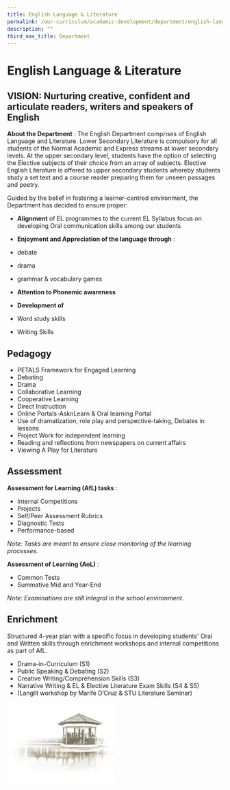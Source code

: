 ```yaml
---
title: English Language & Literature
permalink: /our-curriculum/academic-development/department/english-language-n-literature
description: ""
third_nav_title: Department
---
```

# **English Language & Literature**


## VISION: Nurturing creative, confident and articulate readers, writers and speakers of English

**About the Department** : The English Department comprises of English Language and Literature. Lower Secondary Literature is compulsory for all students of the Normal Academic and Express streams at lower secondary levels. At the upper secondary level, students have the option of selecting the Elective subjects of their choice from an array of subjects. Elective English Literature is offered to upper secondary students whereby students study a set text and a course reader preparing them for unseen passages and poetry.

  

Guided by the belief in fostering a learner-centred environment, the Department has decided to ensure proper:

*   **Alignment** of EL programmes to the current EL Syllabus focus on developing Oral communication skills among our students
*   **Enjoyment and Appreciation of the language through** :

*   debate
*   drama
*   grammar & vocabulary games

*   **Attention to Phonemic awareness**
*   **Development of**

*   Word study skills
*   Writing Skills

## Pedagogy

*   PETALS Framework for Engaged Learning
*   Debating
*   Drama
*   Collaborative Learning
*   Cooperative Learning
*   Direct Instruction
*   Online Portals-AsknLearn & Oral learning Portal
*   Use of dramatization, role play and perspective-taking, Debates in lessons
*   Project Work for independent learning
*   Reading and reflections from newspapers on current affairs
*   Viewing A Play for Literature

## Assessment

**Assessment for Learning (AfL) tasks** :

*   Internal Competitions
*   Projects
*   Self/Peer Assessment Rubrics
*   Diagnostic Tests
*   Performance-based

  

_Note: Tasks are meant to ensure close monitoring of the learning processes._

**Assessment of Learning (AoL)** :

*   Common Tests
*   Summative Mid and Year-End

  

_Note: Examinations are still integral in the school environment._

## Enrichment

Structured 4-year plan with a specific focus in developing students' Oral and Written skills through enrichment workshops and internal competitions as part of AfL.  

*   Drama-in-Curriculum (S1)
*   Public Speaking & Debating (S2)
*   Creative Writing/Comprehension Skills (S3)
*   Narrative Writing & EL & Elective Literature Exam Skills (S4 & S5)
*   (Langlit workshop by Marife D’Cruz & STU Literature Seminar)

<img src="/images/pavilion.png" 
     style="width:50%">
